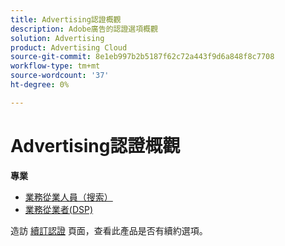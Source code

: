```yaml
---
title: Advertising認證概觀
description: Adobe廣告的認證選項概觀
solution: Advertising
product: Advertising Cloud
source-git-commit: 8e1eb997b2b5187f62c72a443f9d6a848f8c7708
workflow-type: tm+mt
source-wordcount: '37'
ht-degree: 0%

---
```


# Advertising認證概觀

**專業**

* [業務從業人員（搜索）](/help/certifications/aac/aac-search-p-business.md) <!--AD0-E501-->
* [業務從業者(DSP)](/help/certifications/aac/aac-dsp-p-business.md) <!--AD0-E502-->

造訪 [續訂認證](/help/certifications/renew.md) 頁面，查看此產品是否有續約選項。
